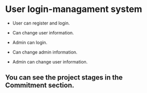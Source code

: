 # User login-managament system

- User can register and login.

- Can change user information.


- Admin can login.

- Can change admin information.

- Admin can change user information.


## You can see the project stages in the Commitment section.


